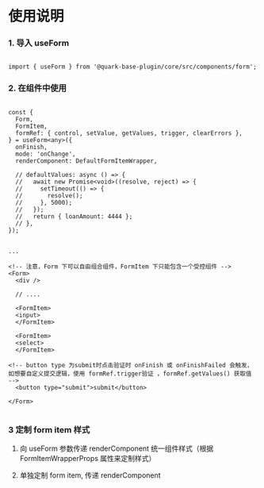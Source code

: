# 使用说明

### 1. 导入 useForm

```

import { useForm } from '@quark-base-plugin/core/src/components/form';

```

### 2. 在组件中使用

```

const {
  Form,
  FormItem,
  formRef: { control, setValue, getValues, trigger, clearErrors },
} = useForm<any>({
  onFinish,
  mode: 'onChange',
  renderComponent: DefaultFormItemWrapper,

  // defaultValues: async () => {
  //   await new Promise<void>((resolve, reject) => {
  //     setTimeout(() => {
  //       resolve();
  //     }, 5000);
  //   });
  //   return { loanAmount: 4444 };
  // },
});


...

<!-- 注意，Form 下可以自由组合组件，FormItem 下只能包含一个受控组件 -->
<Form>
  <div />

  // ....

  <FormItem>
  <input>
  </FormItem>

  <FormItem>
  <select>
  </FormItem>

<!-- button type 为submit时点击验证时 onFinish 或 onFinishFailed 会触发，如想要自定义提交逻辑，使用 formRef.trigger验证 ，formRef.getValues() 获取值 -->
  <button type="submit">submit</button>

</Form>


```

### 3 定制 form item 样式

1. 向 useForm 参数传递 renderComponent 统一组件样式（根据 FormItemWrapperProps 属性来定制样式）

2. 单独定制 form item, 传递 renderComponent
